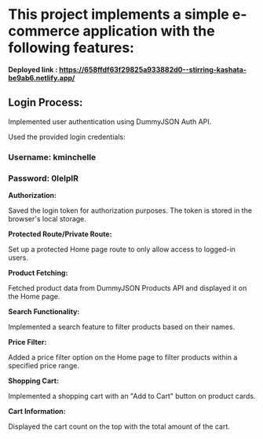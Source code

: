 # This project implements a simple e-commerce application with the following features:

**Deployed link : https://658ffdf63f29825a933882d0--stirring-kashata-be9ab6.netlify.app/**

## Login Process:

Implemented user authentication using DummyJSON Auth API.

Used the provided login credentials: 


### Username: kminchelle

### Password: 0lelplR


**Authorization:**

Saved the login token for authorization purposes. The token is stored in the browser's local storage.

**Protected Route/Private Route:**

Set up a protected Home page route to only allow access to logged-in users.

**Product Fetching:**

Fetched product data from DummyJSON Products API and displayed it on the Home page.

**Search Functionality:**

Implemented a search feature to filter products based on their names.

**Price Filter:**

Added a price filter option on the Home page to filter products within a specified price range.

**Shopping Cart:**

Implemented a shopping cart with an "Add to Cart" button on product cards.

**Cart Information:**

Displayed the cart count on the top with the total amount of the cart.
